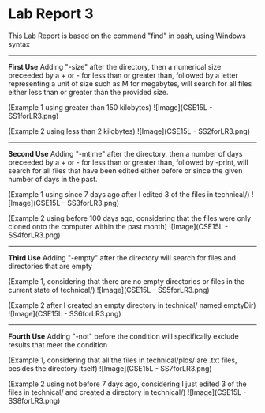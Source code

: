 # Lab Report 3
This Lab Report is based on the command "find" in bash, using Windows syntax

---
**First Use**
Adding "-size" after the directory, then a numerical size preceeded by a + or - for less than or greater than, followed by a letter representing a unit of size such as M for megabytes, will search for all files either less than or greater than the provided size.

(Example 1 using greater than 150 kilobytes)
![Image](CSE15L - SS1forLR3.png)

(Example 2 using less than 2 kilobytes)
![Image](CSE15L - SS2forLR3.png)

---
**Second Use**
Adding "-mtime" after the directory, then a number of days preceeded by a + or - for less than or greater than, followed by -print, will search for all files that have been edited either before or since the given number of days in the past.

(Example 1 using since 7 days ago after I edited 3 of the files in technical/)
![Image](CSE15L - SS3forLR3.png)

(Example 2 using before 100 days ago, considering that the files were only cloned onto the computer within the past month)
![Image](CSE15L - SS4forLR3.png)

---
**Third Use**
Adding "-empty" after the directory will search for files and directories that are empty

(Example 1, considering that there are no empty directories or files in the current state of technical/)
![Image](CSE15L - SS5forLR3.png)

(Example 2 after I created an empty directory in technical/ named emptyDir)
![Image](CSE15L - SS6forLR3.png)

---
**Fourth Use**
Adding "-not" before the condition will specifically exclude results that meet the condition

(Example 1, considering that all the files in technical/plos/ are .txt files, besides the directory itself)
![Image](CSE15L - SS7forLR3.png)

(Example 2 using not before 7 days ago, considering I just edited 3 of the files in technical/ and created a directory in technical/)
![Image](CSE15L - SS8forLR3.png)

